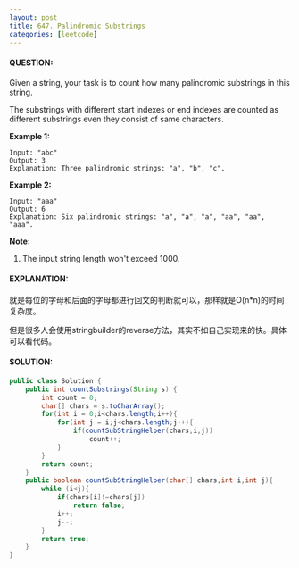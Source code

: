 ```yaml
---
layout: post
title: 647. Palindromic Substrings
categories: [leetcode]
---
```


#### QUESTION:

Given a string, your task is to count how many palindromic substrings in this string.

The substrings with different start indexes or end indexes are counted as different substrings even they consist of same characters.

**Example 1:**

```
Input: "abc"
Output: 3
Explanation: Three palindromic strings: "a", "b", "c".

```

**Example 2:**

```
Input: "aaa"
Output: 6
Explanation: Six palindromic strings: "a", "a", "a", "aa", "aa", "aaa".

```

**Note:**

1. The input string length won't exceed 1000.

#### EXPLANATION:

就是每位的字母和后面的字母都进行回文的判断就可以，那样就是O(n\*n)的时间复杂度。

但是很多人会使用stringbuilder的reverse方法，其实不如自己实现来的快。具体可以看代码。

#### SOLUTION:

```JAVA
public class Solution {
    public int countSubstrings(String s) {
        int count = 0;
        char[] chars = s.toCharArray();
        for(int i = 0;i<chars.length;i++){
            for(int j = i;j<chars.length;j++){
                if(countSubStringHelper(chars,i,j))
                    count++;
            }
        }
        return count;
    }
    public boolean countSubStringHelper(char[] chars,int i,int j){
        while (i<j){
            if(chars[i]!=chars[j])
                return false;
            i++;
            j--;
        }
        return true;
    }
}
```

